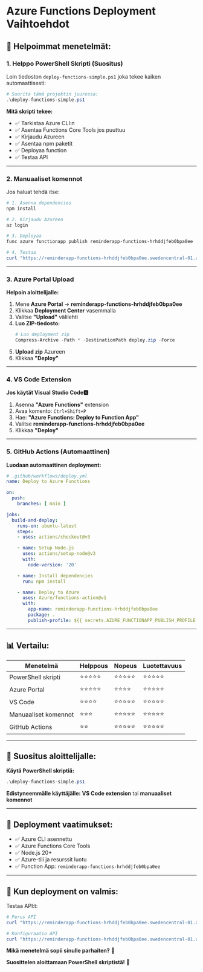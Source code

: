 # Azure Functions Deployment Vaihtoehdot

## 🎯 **Helpoimmat menetelmät:**

### **1. Helppo PowerShell Skripti (Suositus)**

Loin tiedoston `deploy-functions-simple.ps1` joka tekee kaiken automaattisesti:

```powershell
# Suorita tämä projektin juuressa:
.\deploy-functions-simple.ps1
```

**Mitä skripti tekee:**
- ✅ Tarkistaa Azure CLI:n
- ✅ Asentaa Functions Core Tools jos puuttuu
- ✅ Kirjaudu Azureen
- ✅ Asentaa npm paketit
- ✅ Deployaa function
- ✅ Testaa API

---

### **2. Manuaaliset komennot**

Jos haluat tehdä itse:

```powershell
# 1. Asenna dependencies
npm install

# 2. Kirjaudu Azureen
az login

# 3. Deployaa
func azure functionapp publish reminderapp-functions-hrhddjfeb0bpa0ee

# 4. Testaa
curl "https://reminderapp-functions-hrhddjfeb0bpa0ee.swedencentral-01.azurewebsites.net/api/ReminderAPI?clientID=test"
```

---

### **3. Azure Portal Upload**

**Helpoin aloittelijalle:**

1. Mene **Azure Portal** → **reminderapp-functions-hrhddjfeb0bpa0ee**
2. Klikkaa **Deployment Center** vasemmalla
3. Valitse **"Upload"** välilehti
4. **Luo ZIP-tiedosto:**
   ```powershell
   # Luo deployment zip
   Compress-Archive -Path * -DestinationPath deploy.zip -Force
   ```
5. **Upload zip** Azureen
6. Klikkaa **"Deploy"**

---

### **4. VS Code Extension**

**Jos käytät Visual Studio Code:a:**

1. Asenna **"Azure Functions"** extension
2. Avaa komento: `Ctrl+Shift+P`
3. Hae: **"Azure Functions: Deploy to Function App"**
4. Valitse **reminderapp-functions-hrhddjfeb0bpa0ee**
5. Klikkaa **"Deploy"**

---

### **5. GitHub Actions (Automaattinen)**

**Luodaan automaattinen deployment:**

```yaml
# .github/workflows/deploy.yml
name: Deploy to Azure Functions

on:
  push:
    branches: [ main ]

jobs:
  build-and-deploy:
    runs-on: ubuntu-latest
    steps:
    - uses: actions/checkout@v3

    - name: Setup Node.js
      uses: actions/setup-node@v3
      with:
        node-version: '20'

    - name: Install dependencies
      run: npm install

    - name: Deploy to Azure
      uses: Azure/functions-action@v1
      with:
        app-name: reminderapp-functions-hrhddjfeb0bpa0ee
        package: .
        publish-profile: ${{ secrets.AZURE_FUNCTIONAPP_PUBLISH_PROFILE }}
```

---

## 📊 **Vertailu:**

| Menetelmä | Helppous | Nopeus | Luotettavuus |
|-----------|----------|--------|--------------|
| PowerShell skripti | ⭐⭐⭐⭐⭐ | ⭐⭐⭐⭐⭐ | ⭐⭐⭐⭐⭐ |
| Azure Portal | ⭐⭐⭐⭐⭐ | ⭐⭐⭐⭐ | ⭐⭐⭐⭐⭐ |
| VS Code | ⭐⭐⭐⭐ | ⭐⭐⭐⭐⭐ | ⭐⭐⭐⭐⭐ |
| Manuaaliset komennot | ⭐⭐⭐ | ⭐⭐⭐⭐⭐ | ⭐⭐⭐⭐⭐ |
| GitHub Actions | ⭐⭐ | ⭐⭐⭐⭐⭐ | ⭐⭐⭐⭐⭐ |

---

## 🚀 **Suositus aloittelijalle:**

**Käytä PowerShell skriptiä:**
```powershell
.\deploy-functions-simple.ps1
```

**Edistyneemmälle käyttäjälle:**
**VS Code extension** tai **manuaaliset komennot**

---

## 📝 **Deployment vaatimukset:**

- ✅ Azure CLI asennettu
- ✅ Azure Functions Core Tools
- ✅ Node.js 20+
- ✅ Azure-tili ja resurssit luotu
- ✅ Function App: `reminderapp-functions-hrhddjfeb0bpa0ee`

---

## 🎯 **Kun deployment on valmis:**

Testaa API:t:

```powershell
# Perus API
curl "https://reminderapp-functions-hrhddjfeb0bpa0ee.swedencentral-01.azurewebsites.net/api/ReminderAPI?clientID=test"

# Konfiguraatio API
curl "https://reminderapp-functions-hrhddjfeb0bpa0ee.swedencentral-01.azurewebsites.net/api/ConfigAPI?clientID=test"
```

**Mikä menetelmä sopii sinulle parhaiten?** 🤔

**Suosittelen aloittamaan PowerShell skriptistä!** 🎯
